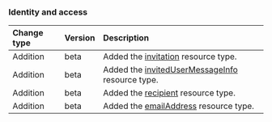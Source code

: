 ### Identity and access

| **Change type** | **Version** | **Description** |
|:---|:---|:---|
|Addition|beta|Added the [invitation](https://docs.microsoft.com/en-us/graph/api/resources/invitation?view=graph-rest-beta) resource type.|
|Addition|beta|Added the [invitedUserMessageInfo](https://docs.microsoft.com/en-us/graph/api/resources/invitedUserMessageInfo?view=graph-rest-beta) resource type.|
|Addition|beta|Added the [recipient](https://docs.microsoft.com/en-us/graph/api/resources/recipient?view=graph-rest-beta) resource type.|
|Addition|beta|Added the [emailAddress](https://docs.microsoft.com/en-us/graph/api/resources/emailAddress?view=graph-rest-beta) resource type.|
